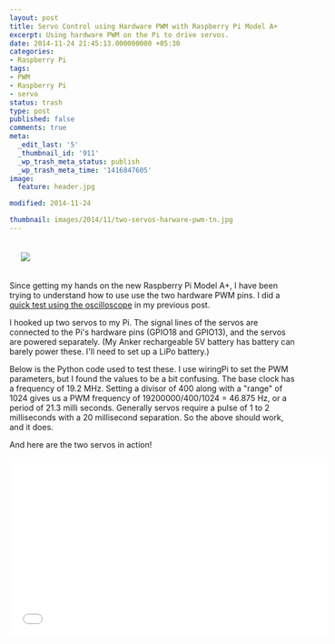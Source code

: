 ```yaml
---
layout: post
title: Servo Control using Hardware PWM with Raspberry Pi Model A+
excerpt: Using hardware PWM on the Pi to drive servos.
date: 2014-11-24 21:45:13.000000000 +05:30
categories:
- Raspberry Pi
tags:
- PWM
- Raspberry Pi
- servo
status: trash
type: post
published: false
comments: true
meta:
  _edit_last: '5'
  _thumbnail_id: '911'
  _wp_trash_meta_status: publish
  _wp_trash_meta_time: '1416847605'
image:
  feature: header.jpg

modified: 2014-11-24

thumbnail: images/2014/11/two-servos-harware-pwm-tn.jpg
---
```

<p style="padding: 20px;">
<img src="{{ site.baseurl }}/images/2014/11/two-servos-harware-pwm.jpg"/>
</p>
<p>Since getting my hands on the new Raspberry Pi Model A+, I have been trying to understand how to use use the two hardware PWM pins. I did a <a href="http://electronut.in/testing-hardware-pwm-with-the-raspberry-pi-model-a/" title="Testing Hardware PWM on the Raspberry Pi Model A+">quick test using the oscilloscope</a> in my previous post. <!--more--></p>
<p>I hooked up two servos to my Pi. The signal lines of the servos are connected to the Pi's hardware pins (GPIO18 and GPIO13), and the servos are powered separately. (My Anker rechargeable 5V battery has battery can barely power these. I'll need to set up a LiPo battery.)</p>
<p>Below is the Python code used to test these. I use wiringPi to set the PWM parameters, but I found the values to be a bit confusing. The base clock has a frequency of 19.2 MHz. Setting a divisor of 400 along with a "range" of 1024 gives us a PWM frequency of 19200000/400/1024 = 46.875 Hz, or a period of 21.3 milli seconds. Generally servos require a pulse of 1 to 2 milliseconds with a 20 millisecond separation. So the above should work, and it does.</p>
<p><script src="https://gist.github.com/electronut/646ec6157383cb7c43ad.js"></script></p>
<p>And here are the two servos in action!</p>
<p><iframe width="560" height="315" src="//www.youtube.com/embed/4F59xp2APvc" frameborder="0" allowfullscreen></iframe></p>
